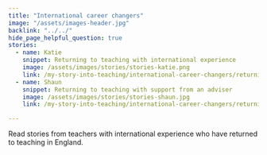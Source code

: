 ```yaml
---
title: "International career changers"
image: "/assets/images-header.jpg"
backlink: "../../"
hide_page_helpful_question: true
stories:
  - name: Katie
    snippet: Returning to teaching with international experience
    image: /assets/images/stories/stories-katie.png
    link: /my-story-into-teaching/international-career-changers/returning-to-teaching-with-international-experience
  - name: Shaun
    snippet: Returning to teaching with support from an adviser
    image: /assets/images/stories/stories-shaun.jpg
    link: /my-story-into-teaching/international-career-changers/returning-to-teaching-with-support-from-an-adviser

---
```


Read stories from teachers with international experience who have returned to teaching in England.

